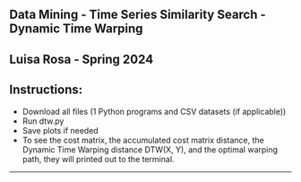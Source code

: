 ## Data Mining - Time Series Similarity Search - Dynamic Time Warping

## Luisa Rosa - Spring 2024

## Instructions:

- Download all files (1 Python programs and CSV datasets (if applicable))
- Run dtw.py
- Save plots if needed
- To see the cost matrix, the accumulated cost matrix distance, the Dynamic Time Warping distance DTW(X, Y), and the optimal warping path, they will printed out to the terminal.

---
